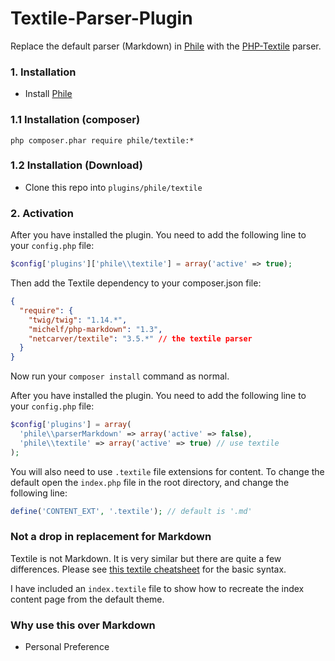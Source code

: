 Textile-Parser-Plugin
=====================

Replace the default parser (Markdown) in [Phile](https://github.com/PhileCMS/Phile) with the [PHP-Textile](https://github.com/textile/php-textile) parser.

### 1. Installation

* Install [Phile](https://github.com/PhileCMS/Phile)

### 1.1 Installation (composer)
```
php composer.phar require phile/textile:*
```
### 1.2 Installation (Download)

* Clone this repo into `plugins/phile/textile`

### 2. Activation

After you have installed the plugin. You need to add the following line to your `config.php` file:

```php
$config['plugins']['phile\\textile'] = array('active' => true);
```

Then add the Textile dependency to your composer.json file:

```json
{
  "require": {
    "twig/twig": "1.14.*",
    "michelf/php-markdown": "1.3",
    "netcarver/textile": "3.5.*" // the textile parser
  }
}
```

Now run your `composer install` command as normal.

After you have installed the plugin. You need to add the following line to your `config.php` file:

```php
$config['plugins'] = array(
  'phile\\parserMarkdown' => array('active' => false),
  'phile\\textile' => array('active' => true) // use textile
);
```

You will also need to use `.textile` file extensions for content. To change the default open the `index.php` file in the root directory, and change the following line:

```php
define('CONTENT_EXT', '.textile'); // default is '.md'
```

### Not a drop in replacement for Markdown

Textile is not Markdown. It is very similar but there are quite a few differences. Please see [this textile cheatsheet](http://warpedvisions.org/projects/textile-cheat-sheet.md "Textile Cheat Sheet") for the basic syntax.

I have included an `index.textile` file to show how to recreate the index content page from the default theme.

### Why use this over Markdown

* Personal Preference
